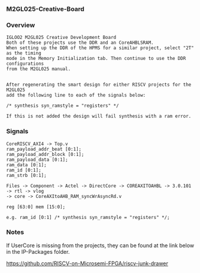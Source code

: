 ### M2GL025-Creative-Board

### Overview
	IGLOO2 M2GL025 Creative Development Board
	Both of these projects use the DDR and an CoreAHBLSRAM.
	When setting up the DDR of the HPMS for a similar project, select "2T" as the timing 
	mode in the Memory Initialization tab. Then continue to use the DDR configurations 
	from the M2GL025 manual. 


	After regenerating the smart design for either RISCV projects for the M2GL025 
	add the	following line to each of the signals below:

	/* synthesis syn_ramstyle = "registers" */

	If this is not added the design will fail synthesis with a ram error.

### Signals 

	CoreRISCV_AXI4 -> Top.v 
	ram_payload_addr_beat [0:1]; 
	ram_payload_addr_block [0:1]; 
	ram_payload_data [0:1];
	ram_data [0:1]; 
	ram_id [0:1]; 
	ram_strb [0:1];

	Files -> Component -> Actel -> DirectCore -> COREAXITOAHBL -> 3.0.101 -> rtl -> vlog 
	-> core -> CoreAXItoAHB_RAM_syncWrAsyncRd.v

	reg [63:0] mem [15:0];

	e.g. ram_id [0:1] /* synthesis syn_ramstyle = "registers" */;

### Notes
If UserCore is missing from the projects, they can be found at the link below in the IP-Packages folder.

https://github.com/RISCV-on-Microsemi-FPGA/riscv-junk-drawer



